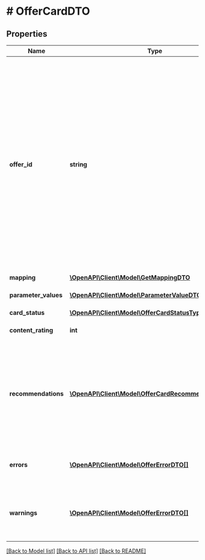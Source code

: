 # # OfferCardDTO

## Properties

Name | Type | Description | Notes
------------ | ------------- | ------------- | -------------
**offer_id** | **string** | Ваш SKU — идентификатор товара в вашей системе.  Правила использования SKU:  * У каждого товара SKU должен быть свой.  * SKU товара нельзя менять — можно только удалить товар и добавить заново с новым SKU.  * Уже заданный SKU нельзя освободить и использовать заново для другого товара. Каждый товар должен получать новый идентификатор, до того никогда не использовавшийся в вашем каталоге.  [Что такое SKU и как его назначать](https://yandex.ru/support/marketplace/assortment/add/index.html#fields) |
**mapping** | [**\OpenAPI\Client\Model\GetMappingDTO**](GetMappingDTO.md) |  | [optional]
**parameter_values** | [**\OpenAPI\Client\Model\ParameterValueDTO[]**](ParameterValueDTO.md) | Список характеристик с их значениями. | [optional]
**card_status** | [**\OpenAPI\Client\Model\OfferCardStatusType**](OfferCardStatusType.md) |  | [optional]
**content_rating** | **int** | Процент заполненности карточки. | [optional]
**recommendations** | [**\OpenAPI\Client\Model\OfferCardRecommendationDTO[]**](OfferCardRecommendationDTO.md) | Список рекомендаций к заполнению карточки.  Рекомендации Маркета помогают заполнять карточку так, чтобы покупателям было проще найти ваш товар и решиться на покупку. | [optional]
**errors** | [**\OpenAPI\Client\Model\OfferErrorDTO[]**](OfferErrorDTO.md) | Ошибки в контенте, препятствующие размещению товара на витрине. | [optional]
**warnings** | [**\OpenAPI\Client\Model\OfferErrorDTO[]**](OfferErrorDTO.md) | Связанные с контентом предупреждения, не препятствующие размещению товара на витрине. | [optional]

[[Back to Model list]](../../README.md#models) [[Back to API list]](../../README.md#endpoints) [[Back to README]](../../README.md)
